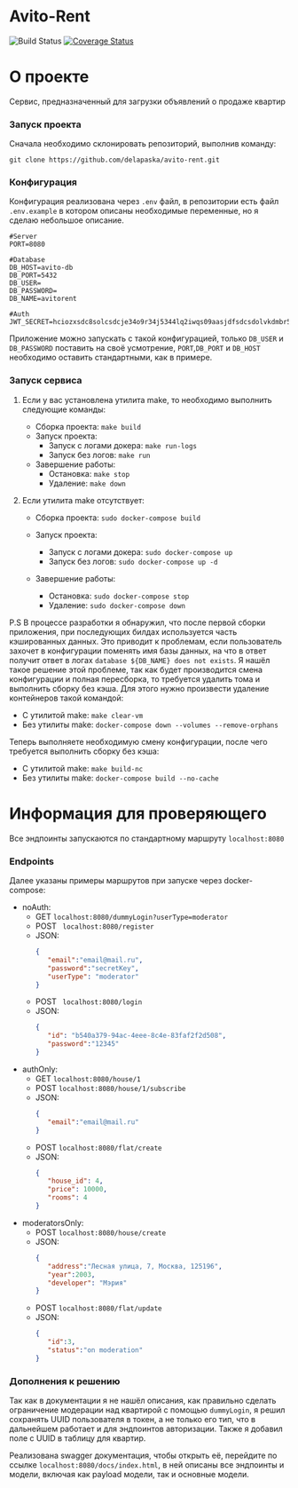 # Avito-Rent

![Build Status](https://github.com/delapaska/avito-rent/actions/workflows/goci.yml/badge.svg)
[![Coverage Status](https://codecov.io/gh/delapaska/avito-rent/branch/master/graph/badge.svg)](https://codecov.io/gh/delapaska/avito-rent)

# О проекте 

Сервис, предназначенный для загрузки объявлений о продаже квартир 


### Запуск проекта 

Сначала необходимо склонировать репозиторий, выполнив команду: 

```
git clone https://github.com/delapaska/avito-rent.git
```

### Конфигурация 

Конфигурация реализована через `.env` файл, в репозитории есть файл `.env.example` в котором описаны необходимые переменные, но я сделаю небольшое описание.

```
#Server
PORT=8080

#Database
DB_HOST=avito-db
DB_PORT=5432
DB_USER=
DB_PASSWORD=
DB_NAME=avitorent

#Auth
JWT_SECRET=hciozxsdc8solcsdcje34o9r34j5344lq2iwqs09aasjdfsdcsdolvkdmbr55304p2zxlZXUICCZBNUJKH23J2123LKCXMZLKCAKLSDMAKDHSFXJCNLKZXCCJLXZKCCELJKFFNE4N324NKL4X

```
Приложение можно запускать с такой конфигурацией, только `DB_USER` и `DB_PASSWORD` поставить на своё усмотрение, `PORT`,`DB_PORT` и `DB_HOST` необходимо оставить стандартными, как в примере.




### Запуск сервиса 

1. Если у вас установлена утилита make, то необходимо выполнить следующие команды:
    - Сборка проекта:  `make build`
    - Запуск проекта: 
        - Запуск с логами докера: `make run-logs`
        - Запуск без логов: `make run`
    - Завершение работы:
        - Остановка: `make stop`
        - Удаление: `make down`

2. Если утилита make отсутствует:
    - Сборка проекта:  `sudo docker-compose build`

    - Запуск проекта: 
        - Запуск с логами докера: `sudo docker-compose up`
        - Запуск без логов: `sudo docker-compose up -d`
    - Завершение работы:
        - Остановка: `sudo docker-compose stop`
        - Удаление: `sudo docker-compose down`

P.S В процессе разработки я обнаружил, что после первой сборки приложения, при последующих билдах используется часть кэшированных данных. Это приводит к проблемам, если пользователь захочет в конфигурации поменять имя базы данных, на что в ответ получит ответ в логах `database ${DB_NAME} does not exists`. 
Я нашёл такое решение этой проблеме, так как будет производится смена конфигурации и полная пересборка, то требуется удалить тома и выполнить сборку без кэша.
Для этого нужно произвести удаление контейнеров такой командой:
- C утилитой make: `make clear-vm` 
- Без утилиты make: `docker-compose down --volumes --remove-orphans`

Теперь выполняете необходимую смену конфигурации, после чего требуется выполнить сборку без кэша:
- C утилитой make:  `make build-nc`
- Без утилиты make: `docker-compose build --no-cache`


# Информация для проверяющего
Все эндпоинты запускаются по стандартному маршруту `localhost:8080`

### Endpoints
Далее указаны примеры маршрутов при запуске через docker-compose:
- noAuth: 
    - GET `localhost:8080/dummyLogin?userType=moderator`
    - POST ` localhost:8080/register`
    - JSON: 
         ```json
        {
            "email":"email@mail.ru", 
            "password":"secretKey", 
            "userType": "moderator"
        }
        ``` 
    - POST ` localhost:8080/login`
    - JSON: 
         ```json
        {
            "id": "b540a379-94ac-4eee-8c4e-83faf2f2d508", 
            "password":"12345"
        }
        ``` 
- authOnly:
    - GET `localhost:8080/house/1`
    - POST `localhost:8080/house/1/subscribe`
    - JSON: 
         ```json
        {
            "email":"email@mail.ru"     
        }
        ``` 
    - POST `localhost:8080/flat/create`
    - JSON: 
         ```json
        {
            "house_id": 4, 
            "price": 10000,
            "rooms": 4
        }
        ``` 
- moderatorsOnly: 
    - POST `localhost:8080/house/create`
    - JSON: 
         ```json
        {
            "address":"Лесная улица, 7, Москва, 125196", 
            "year":2003, 
            "developer": "Мэрия"
        }   
        ``` 
    - POST `localhost:8080/flat/update`
    - JSON: 
         ```json
        {
            "id":3, 
            "status":"on moderation"
        }
        ``` 



### Дополнения к решению 

Так как в документации я не нашёл описания, как правильно сделать ограничение модерации над квартирой с помощью `dummyLogin`, я решил сохранять UUID пользователя в токен, а не только его тип, что в дальнейшем работает и для эндпоинтов авторизации. Также я добавил поле с UUID в таблицу для квартир.

Реализована swagger документация, чтобы открыть её, перейдите по ссылке `localhost:8080/docs/index.html`, в ней описаны все эндпоинты и модели, включая как payload модели, так и основные модели.



